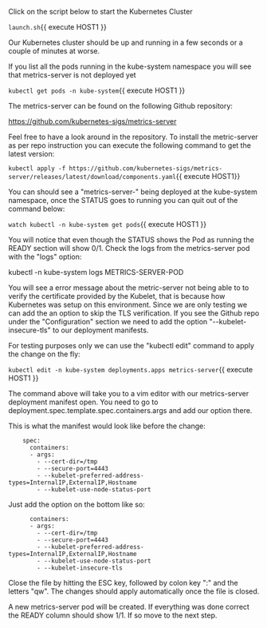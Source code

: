Click on the script below to start the Kubernetes Cluster

`launch.sh`{{ execute HOST1 }}

Our Kubernetes cluster should be up and running in a few seconds or a couple of minutes at worse.

If you list all the pods running in the kube-system namespace you will see that metrics-server is not deployed yet

`kubectl get pods -n kube-system`{{ execute HOST1 }}

The metrics-server can be found on the following Github repository:

https://github.com/kubernetes-sigs/metrics-server

Feel free to have a look around in the repository. To install the metric-server as per repo instruction you can execute the following command to get the latest version:

`kubectl apply -f https://github.com/kubernetes-sigs/metrics-server/releases/latest/download/components.yaml`{{ execute HOST1}}

You can should see a "metrics-server-<HASH>" being deployed at the kube-system namespace, once the STATUS goes to running you can quit out of the command below:

`watch kubectl -n kube-system get pods`{{ execute HOST1 }}

You will notice that even though the STATUS shows the Pod as running the READY section will show 0/1. Check the logs from the metrics-server pod with the "logs" option:

kubectl -n kube-system logs METRICS-SERVER-POD

You will see a error message about the metric-server not being able to to verify the certificate provided by the Kubelet, that is because how Kubernetes was setup on this environment. Since we are only testing we can add the an option to skip the TLS verification. If you see the Github repo under the "Configuration" section we need to add the option "--kubelet-insecure-tls" to our deployment manifests.

For testing purposes only we can use the "kubectl edit" command to apply the change on the fly:

`kubectl edit -n kube-system deployments.apps metrics-server`{{ execute HOST1 }}

The command above will take you to a vim editor with our metrics-server deployment manifest open. You need to go to deployment.spec.template.spec.containers.args and add our option there. 

This is what the manifest would look like before the change:
```
    spec:
      containers:
      - args:
        - --cert-dir=/tmp
        - --secure-port=4443
        - --kubelet-preferred-address-types=InternalIP,ExternalIP,Hostname
        - --kubelet-use-node-status-port
```

Just add the option on the bottom like so:
```    spec:
      containers:
      - args:
        - --cert-dir=/tmp
        - --secure-port=4443
        - --kubelet-preferred-address-types=InternalIP,ExternalIP,Hostname
        - --kubelet-use-node-status-port
        - --kubelet-insecure-tls
```

Close the file by hitting the ESC key, followed by colon key ":" and the letters "qw". The changes should apply automatically once the file is closed.

A new metrics-server pod will be created. If everything was done correct the READY column should show 1/1. If so move to the next step.
